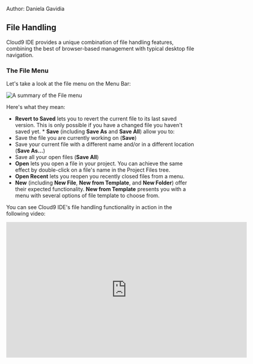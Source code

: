 Author: Daniela Gavidia

## File Handling

Cloud9 IDE provides a unique combination of file handling features, combining the best of browser-based management with typical desktop file navigation.


### The File Menu

Let's take a look at the file menu on the Menu Bar:

![A summary of the File menu](./images/file_menu.png)

Here's what they mean:

* **Revert to Saved** lets you to revert the current file to its last saved version. This is only possible if you have a changed file you haven't saved yet.
* **Save** (including **Save As** and **Save All**) allow you to: 
 * Save the file you are currently working on (**Save**)
 * Save your current file with a different name and/or in a different location (**Save As...**)
 * Save all your open files (**Save All**)
* **Open** lets you open a file in your project. You can achieve the same effect by double-click on a file's name in the Project Files tree.
* **Open Recent** lets you reopen you recently closed files from a menu.
* **New** (including **New File**, **New from Template**, and **New Folder**) offer their expected functionality. **New from Template** presents you with a menu with several options of file template to choose from.

You can see Cloud9 IDE's file handling functionality in action in the following video:

<iframe width="640" height="360" src="http://www.youtube.com/embed/cjmiVU9d6Ng" frameborder="0" allowfullscreen></iframe>